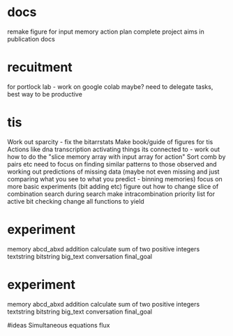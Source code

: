 # docs
remake figure for input memory action plan
complete project aims in publication docs

# recuitment
for portlock lab - work on google colab maybe?
need to delegate tasks, best way to be productive

# tis
Work out sparcity - fix the bitarrstats
Make book/guide of figures for tis
Actions like dna transcription
activating things its connected to - work out how to do the "slice memory array with input array for action"
Sort comb by pairs etc
need to focus on finding similar patterns to those observed and working out predictions of missing data (maybe not even missing and just comparing what you see to what you predict - binning memories)
focus on more basic experiments (bit adding etc)
figure out how to change slice of combination search during search
make intracombination priority list for active bit checking
change all functions to yield

# experiment
memory
	abcd_abxd
addition
	calculate sum of two positive integers
textstring
bitstring
big_text
conversation
final_goal
# experiment
memory
	abcd_abxd
addition
	calculate sum of two positive integers
textstring
bitstring
big_text
conversation
final_goal

#ideas
Simultaneous equations
flux
